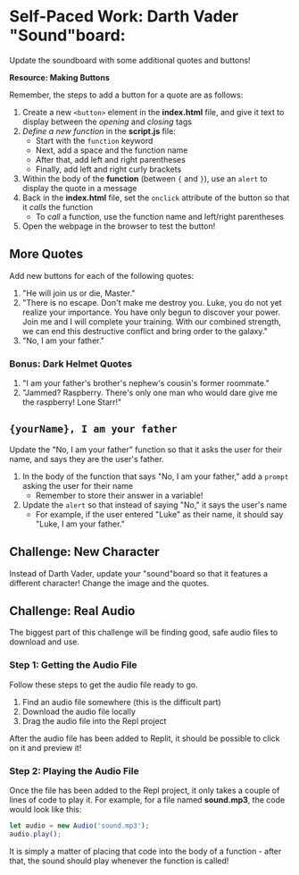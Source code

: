 # Self-Paced Work: Darth Vader "Sound"board:
Update the soundboard with some additional quotes and buttons!

**Resource: Making Buttons**

Remember, the steps to add a button for a quote are as follows:

1. Create a new `<button>` element in the **index.html** file, and give it text to display between the _opening_ and _closing_ tags
1. _Define a new function_ in the **script.js** file:
    - Start with the `function` keyword
    - Next, add a space and the function name
    - After that, add left and right parentheses
    - Finally, add left and right curly brackets
1. Within the body of the **function** (between `{` and `}`), use an `alert` to display the quote in a message
1. Back in the **index.html** file, set the `onclick` attribute of the button so that it _calls_ the function
    - To _call_ a function, use the function name and left/right parentheses
1. Open the webpage in the browser to test the button!

## More Quotes
Add new buttons for each of the following quotes:

1. "He will join us or die, Master."
1. "There is no escape. Don't make me destroy you. Luke, you do not yet realize your importance. You have only begun to discover your power. Join me and I will complete your training. With our combined strength, we can end this destructive conflict and bring order to the galaxy."
1. "No, I am your father."

### Bonus: Dark Helmet Quotes
1. "I am your father's brother's nephew's cousin's former roommate."
1. "Jammed? Raspberry. There's only one man who would dare give me the raspberry! Lone Starr!"

## `{yourName}, I am your father`
Update the "No, I am your father" function so that it asks the user for their name, and says they are the user's father.

1. In the body of the function that says "No, I am your father," add a `prompt` asking the user for their name
    - Remember to store their answer in a variable!
1. Update the `alert` so that instead of saying "No," it says the user's name
    - For example, if the user entered "Luke" as their name, it should say "Luke, I am your father."

## Challenge: New Character
Instead of Darth Vader, update your "sound"board so that it features a different character! Change the image and the quotes.

## Challenge: Real Audio
The biggest part of this challenge will be finding good, safe audio files to download and use.

### Step 1: Getting the Audio File
Follow these steps to get the audio file ready to go.

1. Find an audio file somewhere (this is the difficult part)
1. Download the audio file locally
1. Drag the audio file into the Repl project

After the audio file has been added to Replit, it should be possible to click on it and preview it!

### Step 2: Playing the Audio File
Once the file has been added to the Repl project, it only takes a couple of lines of code to play it. For example, for a file named **sound.mp3**, the code would look like this:

```js
let audio = new Audio('sound.mp3');
audio.play();
```

It is simply a matter of placing that code into the body of a function - after that, the sound should play whenever the function is called!
